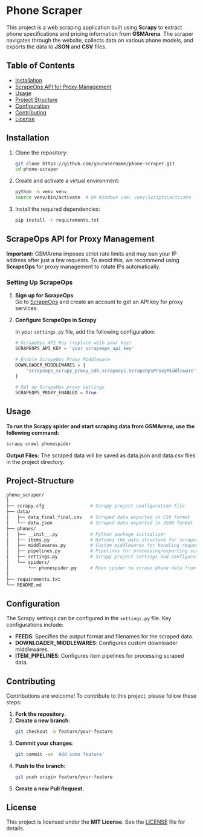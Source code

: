 # Phone Scraper

This project is a web scraping application built using **Scrapy** to extract phone specifications and pricing information from **GSMArena**. The scraper navigates through the website, collects data on various phone models, and exports the data to **JSON** and **CSV** files.

## Table of Contents
- [Installation](#installation)
- [ScrapeOps API for Proxy Management](#scrapeops-api-for-proxy-management)
- [Usage](#usage)
- [Project Structure](#project-structure)
- [Configuration](#configuration)
- [Contributing](#contributing)
- [License](#license)

## Installation

1. Clone the repository:
   ```bash
   git clone https://github.com/yourusername/phone-scraper.git
   cd phone-scraper
2. Create and activate a virtual environment:
   ```bash
   python -m venv venv
   source venv/bin/activate  # On Windows use: venv\Scripts\activate
3. Install the required dependencies:
   ```bash
   pip install -r requirements.txt
## ScrapeOps API for Proxy Management

**Important:** GSMArena imposes strict rate limits and may ban your IP address after just a few requests. To avoid this, we recommend using **ScrapeOps** for proxy management to rotate IPs automatically.

### Setting Up ScrapeOps

1. **Sign up for ScrapeOps**  
   Go to [ScrapeOps](https://scrapeops.io) and create an account to get an API key for proxy services.

2. **Configure ScrapeOps in Scrapy**

   In your `settings.py` file, add the following configuration:

   ```python
   # ScrapeOps API Key (replace with your key)
   SCRAPEOPS_API_KEY = 'your_scrapeops_api_key'

   # Enable ScrapeOps Proxy Middleware
   DOWNLOADER_MIDDLEWARES = {
       'scrapeops_scrapy_proxy_sdk.scrapeops.ScrapeOpsProxyMiddleware': 725,
   }

   # Set up ScrapeOps proxy settings
   SCRAPEOPS_PROXY_ENABLED = True

## Usage
   **To run the Scrapy spider and start scraping data from GSMArena, use the following command:**
   ```bash
   scrapy crawl phonespider
   ```
   **Output Files:**
   The scraped data will be saved as data.json and data.csv files in the project directory.
## Project-Structure
   ```bash
phone_scraper/
│
├── scrapy.cfg                 # Scrapy project configuration file
├── data/
│   ├── data_final_final.csv   # Scraped data exported in CSV format
│   └── data.json              # Scraped data exported in JSON format
├── phones/
│   ├── __init__.py            # Python package initializer
│   ├── items.py               # Defines the data structure for scraped items
│   ├── middlewares.py         # Custom middlewares for handling requests/responses
│   ├── pipelines.py           # Pipelines for processing/exporting scraped data
│   ├── settings.py            # Scrapy project settings and configurations
│   └── spiders/
│       └── phonespider.py     # Main spider to scrape phone data from GSMArena
│
├── requirements.txt    
└── README.md                  
```
## Configuration

The Scrapy settings can be configured in the `settings.py` file. Key configurations include:

- **FEEDS**: Specifies the output format and filenames for the scraped data.
- **DOWNLOADER_MIDDLEWARES**: Configures custom downloader middlewares.
- **ITEM_PIPELINES**: Configures item pipelines for processing scraped data.

## Contributing

Contributions are welcome! To contribute to this project, please follow these steps:

1. **Fork the repository**.
2. **Create a new branch**:
   ```bash
   git checkout -b feature/your-feature
   ```
3. **Commit your changes**:
   ```bash
   git commit -am 'Add some feature'
   ```
4. **Push to the branch:**
   ```bash
   git push origin feature/your-feature
   ```
5. **Create a new Pull Request.**
## License

This project is licensed under the **MIT License**. See the [LICENSE](LICENSE) file for details.



